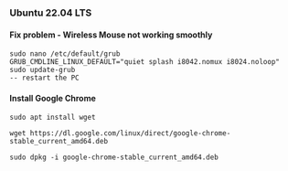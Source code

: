 ### Ubuntu 22.04 LTS

#### Fix problem - Wireless Mouse not working smoothly
```
sudo nano /etc/default/grub
GRUB_CMDLINE_LINUX_DEFAULT="quiet splash i8042.nomux i8024.noloop"
sudo update-grub
-- restart the PC
```



####  Install Google Chrome
```
sudo apt install wget
```
```
wget https://dl.google.com/linux/direct/google-chrome-stable_current_amd64.deb
```
```
sudo dpkg -i google-chrome-stable_current_amd64.deb 
```



